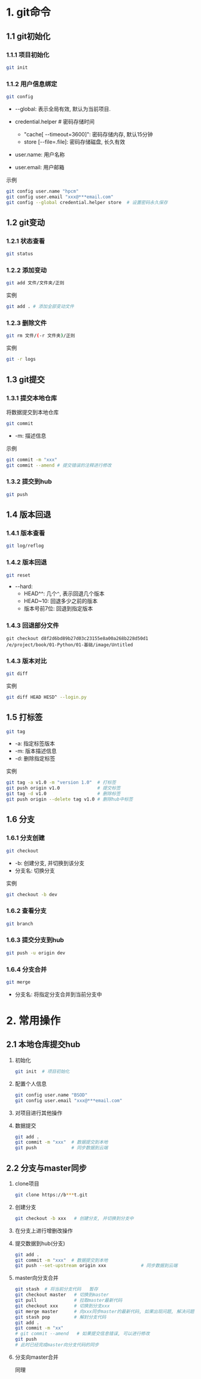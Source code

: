 # 1. git命令

## 1.1 git初始化

### 1.1.1 项目初始化

```bash
git init
```

### 1.1.2 用户信息绑定

```bash
git config
```

* --global: 表示全局有效, 默认为当前项目.

* credential.helper  # 密码存储时间
  * "cache[ --timeout=3600]": 密码存储内存,  默认15分钟
  * store [--file=.file]: 密码存储磁盘, 长久有效
* user.name: 用户名称
* user.email: 用户邮箱

示例

```bash
git config user.name "hpcm"
git config user.email "xxx@***email.com"
git config --global credential.helper store  # 设置密码永久保存
```

## 1.2 git变动

### 1.2.1 状态查看

```bash
git status
```

### 1.2.2 添加变动

```bash
git add 文件/文件夹/正则
```

实例

```bash
git add . # 添加全部变动文件
```

### 1.2.3 删除文件

```bash
git rm 文件/(-r 文件夹)/正则
```

实例

```bash
git -r logs
```

## 1.3 git提交

### 1.3.1 提交本地仓库

将数据提交到本地仓库

```bash
git commit
```

* -m: 描述信息

示例

```bash
git commit -m "xxx"
git commit --amend # 提交错误的注释进行修改
```

### 1.3.2 提交到hub

```bash
git push
```

## 1.4 版本回退

### 1.4.1 版本查看

```bash
git log/reflog
```

### 1.4.2 版本回退

```bash
git reset
```

* --hard:
  * HEAD^^: 几个`^`, 表示回退几个版本
  * HEAD~10: 回退多少之前的版本
  * 版本号前7位: 回退到指定版本

### 1.4.3 回退部分文件

```shell
git checkout d8f2d6bd89b27d03c23155e8a00a268b228d50d1 /e/project/book/01-Python/01-基础/image/Untitled
```

### 1.4.3 版本对比

```bash
git diff
```

实例

```bash
git diff HEAD HESD^ --login.py
```



## 1.5 打标签

```bash
git tag
```

* -a: 指定标签版本
* -m: 版本描述信息
* -d: 删除指定标签

实例

```bash
git tag -a v1.0 -m "version 1.0"  # 打标签
git push origin v1.0              # 提交标签
git tag -d v1.0                   # 删除标签
git push origin --delete tag v1.0 # 删除hub中标签
```

## 1.6 分支

###  1.6.1 分支创建

```bash
git checkout
```

* -b: 创建分支, 并切换到该分支
* 分支名: 切换分支

实例

```bash
git checkout -b dev
```



### 1.6.2 查看分支

```bash
git branch
```

### 1.6.3 提交分支到hub

```bash
git push -u origin dev
```

### 1.6.4 分支合并

```bash
git merge
```

* 分支名: 将指定分支合并到当前分支中

# 2. 常用操作

## 2.1 本地仓库提交hub

1. 初始化

   ```bash
   git init  # 项目初始化
   ```

2. 配置个人信息

   ```bash
   git config user.name "BSOD"
   git config user.email "xxx@***email.com"
   ```

3. 对项目进行其他操作

4. 数据提交

   ```bash
   git add .
   git commit -m "xxx"  # 数据提交到本地
   git push             # 同步数据到云端
   ```

## 2.2 分支与master同步

1. clone项目

   ```bash
   git clone https://b***t.git
   ```

2. 创建分支

   ```bash
   git checkout -b xxx   # 创建分支, 并切换到分支中
   ```

3. 在分支上进行增删改操作

4. 提交数据到hub(分支)

   ```bash
   git add .
   git commit -m "xxx"  # 数据提交到本地
   git push --set-upstream origin xxx             # 同步数据到云端
   ```

5. master向分支合并

   ```bash
   git stash  # 将当前分支代码   暂存
   git checkout master   # 切换到master
   git pull              # 拉取master最新代码
   git checkout xxx      # 切换到分支xxx
   git merge master      # 向xxx同步master的最新代码, 如果出现问题, 解决问题, 然后重新merge,直至问题解决
   git stash pop         # 解封分支代码
   git add .
   git commit -m "xx"
   # git commit --amend   # 如果提交信息错误, 可以进行修改
   git push
   # 此时已经完成master向分支代码的同步
   ```

6. 分支向master合并

   同理

   